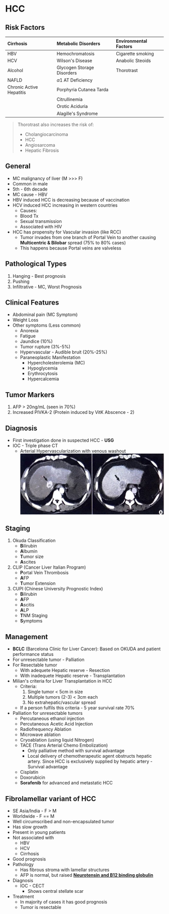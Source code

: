 # HCC
## Risk Factors

| Cirrhosis                | Metabolic Disorders        | Environmental Factors |
| :----------------------- | :------------------------- | :-------------------- |
| HBV                      | Hemochromatosis            | Cigarette smoking     |
| HCV                      | Wilson's Disease           | Anabolic Steoids      |
| Alcohol                  | Glycogen Storage Disorders | Thorotrast            |
| NAFLD                    | $\alpha1$ AT Deficiency    |                       |
| Chronic Active Hepatitis | Porphyria Cutanea Tarda    |                       |
|                          | Citrullinemia              |                       |
|                          | Orotic Aciduria            |                       |
|                          | Alagille's Syndrome        |                       |
> Thorotrast also increases the risk of:
 > - Cholangiocarcinoma
 > -  HCC
 > - Angiosarcoma
 > - Hepatic Fibrosis

## General
- MC malignancy of liver (M >>> F)
- Common in male
- 5th - 6th decade
- MC cause - HBV
- HBV induced HCC is decreasing because of vaccination
- HCV induced HCC increasing in western countries
	- Causes:
	- Blood Tx
	- Sexual transmission
	- Associated with HIV
- HCC has propensity for Vascular invasion (like RCC)
	- Tumor invades from one branch of Portal Vein to another causing **Multicentric & Bilobar** spread (75% to 80% cases)
	- This happens because Portal veins are valveless

## Pathological Types
1. Hanging - Best prognosis
2. Pushing
3. Infiltrative - MC, Worst Prognosis

## Clinical Features
- Abdominal pain (MC Symptom)
- Weight Loss
- Other symptoms (Less common)
	- Anorexia
	- Fatigue
	- Jaundice (10%)
	- Tumor rupture (3%-5%)
	- Hypervascular - Audible bruit (20%-25%)
	- Paraneoplastic Manifestation
		- Hypercholesterolemia (MC)
		- Hypoglycemia
		- Erythrocytosis
		- Hypercalcemia
## Tumor Markers
1. AFP > 20ng/mL (seen in 70%)
2. Increased PIVKA-2 (Protein induced by VitK Abscence - 2)

## Diagnosis
- First investigation done in suspected HCC - **USG**
- IOC - Triple phase CT
	- Arterial Hypervascularization with venous washout
		![HCCTriplePhaseCT](Surgery/Images/HCCTriplePhaseCT.jpg)

## Staging
1. Okuda Classification
	- **B**ilirubin
	- **A**lbumin
	- **T**umor size
	- **A**scites
2. CLIP (Cancer Liver Italian Program)
	- **P**ortal Vein Thrombosis
	- **A**FP
	- **T**umor Extension
3. CUPI (Chinese University Prognostic Index)
	- **B**ilirubin
	- **A**FP
	- **A**scitis
	- **A**LP
	- **T**NM Staging
	- **S**ymptoms
## Management
- **BCLC** (Barcelona Clinic for Liver Cancer): Based on OKUDA and patient performance status
- For unresectable tumor - Palliation
- For Resectable tumor
	- With adequete Hepatic reserve - Resection
	- With inadequete Hepatic reserve - Transplantation
- Milian's criteria for Liver Transplantation in HCC
	- Criteria: 
		1. Single tumor < 5cm in size
		2. Multiple tumors (2-3) < 3cm each
		3. No extrahepatic/vascular spread
	-  If a person fulfils this criteria - 5 year survival rate 70%
- Palliation for unresectable tumors
	- Percutaneous ethanol injection
	- Percutaneous Acetic Acid Injection
	- Radiofrequency Ablation
	- Microwave ablation
	- Cryoablation (using liquid Nitrogen)
	- TACE (Trans Arterial Chemo Embolization)
		- Only palliative method with survival advantage
		- Local delivery of chemotherapeutic agent obstructs hepatic artery. Since HCC is exclusively supplied by hepatic artery - Survival advantage
	- Cisplatin
	- Doxorubicin
	- **Sorafenib** for advanced and metastatic HCC
## Fibrolamellar variant of HCC
- SE Asia/India - F > M
- Worldwide - F == M
- Well circumscribed and non-encapsulated tumor
- Has slow growth
- Present in young patients
- Not associated with
	- HBV
	- HCV
	- Cirrhosis
- Good prognosis
- Pathology 
	- Has fibrous stroma with lamellar structures
	- AFP is normal, but raised <u><b>Neurotensin and B12 binding globulin</b></u>
- Diagnosis
	- IOC - CECT
		- Shows central stellate scar
- Treatment
	- In majority of cases it has good prognosis
	- Tumor is resectable
